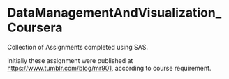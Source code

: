 # DataManagementAndVisualization_Coursera
Collection of Assignments completed using SAS.

initially these assignment were published at https://www.tumblr.com/blog/mr901, according to course requirement.
